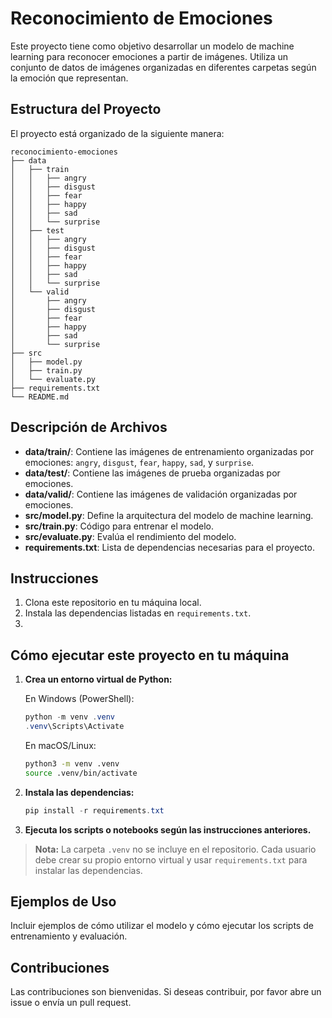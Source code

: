 # Reconocimiento de Emociones

Este proyecto tiene como objetivo desarrollar un modelo de machine learning para reconocer emociones a partir de imágenes. Utiliza un conjunto de datos de imágenes organizadas en diferentes carpetas según la emoción que representan.

## Estructura del Proyecto

El proyecto está organizado de la siguiente manera:

```
reconocimiento-emociones
├── data
│   ├── train
│   │   ├── angry
│   │   ├── disgust
│   │   ├── fear
│   │   ├── happy
│   │   ├── sad
│   │   └── surprise
│   ├── test
│   │   ├── angry
│   │   ├── disgust
│   │   ├── fear
│   │   ├── happy
│   │   ├── sad
│   │   └── surprise
│   └── valid
│       ├── angry
│       ├── disgust
│       ├── fear
│       ├── happy
│       ├── sad
│       └── surprise
├── src
│   ├── model.py
│   ├── train.py
│   └── evaluate.py
├── requirements.txt
└── README.md
```

## Descripción de Archivos

- **data/train/**: Contiene las imágenes de entrenamiento organizadas por emociones: `angry`, `disgust`, `fear`, `happy`, `sad`, y `surprise`.
- **data/test/**: Contiene las imágenes de prueba organizadas por emociones.
- **data/valid/**: Contiene las imágenes de validación organizadas por emociones.
- **src/model.py**: Define la arquitectura del modelo de machine learning.
- **src/train.py**: Código para entrenar el modelo.
- **src/evaluate.py**: Evalúa el rendimiento del modelo.
- **requirements.txt**: Lista de dependencias necesarias para el proyecto.

## Instrucciones

1. Clona este repositorio en tu máquina local.
2. Instala las dependencias listadas en `requirements.txt`.
3. 
## Cómo ejecutar este proyecto en tu máquina

1. **Crea un entorno virtual de Python:**
   
   En Windows (PowerShell):
   ```powershell
   python -m venv .venv
   .venv\Scripts\Activate
   ```
   En macOS/Linux:
   ```bash
   python3 -m venv .venv
   source .venv/bin/activate
   ```

2. **Instala las dependencias:**
   ```powershell
   pip install -r requirements.txt
   ```

3. **Ejecuta los scripts o notebooks según las instrucciones anteriores.**

> **Nota:** La carpeta `.venv` no se incluye en el repositorio. Cada usuario debe crear su propio entorno virtual y usar `requirements.txt` para instalar las dependencias.

## Ejemplos de Uso

Incluir ejemplos de cómo utilizar el modelo y cómo ejecutar los scripts de entrenamiento y evaluación.

## Contribuciones

Las contribuciones son bienvenidas. Si deseas contribuir, por favor abre un issue o envía un pull request.
